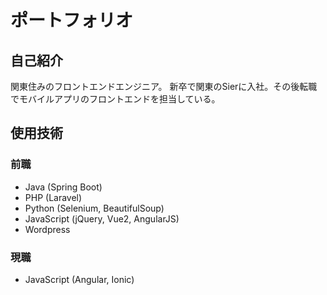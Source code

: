 # ポートフォリオ

## 自己紹介
関東住みのフロントエンドエンジニア。
新卒で関東のSierに入社。その後転職でモバイルアプリのフロントエンドを担当している。

## 使用技術
### 前職
* Java (Spring Boot)
* PHP (Laravel)
* Python (Selenium, BeautifulSoup)
* JavaScript (jQuery, Vue2, AngularJS)
* Wordpress

### 現職
* JavaScript (Angular, Ionic)

